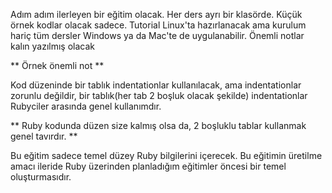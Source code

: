 Adım adım ilerleyen bir eğitim olacak.
Her ders ayrı bir klasörde. Küçük örnek kodlar olacak sadece.
Tutorial Linux'ta hazırlanacak ama kurulum hariç tüm dersler Windows ya da Mac'te de uygulanabilir.
Önemli notlar kalın yazılmış olacak

** Örnek önemli not **

Kod düzeninde bir tablık indentationlar kullanılacak, ama indentationlar zorunlu değildir, bir tablık(her tab 2 boşluk olacak şekilde) indentationlar Rubyciler arasında genel kullanımdır.

** Ruby kodunda düzen size kalmış olsa da, 2 boşluklu tablar kullanmak genel tavırdır. **

Bu eğitim sadece temel düzey Ruby bilgilerini içerecek. Bu eğitimin üretilme amacı ileride Ruby üzerinden planladığım eğitimler öncesi bir temel oluşturmasıdır.